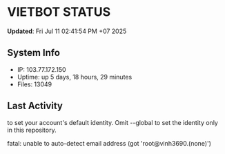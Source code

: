 # VIETBOT STATUS
**Updated**: Fri Jul 11 02:41:54 PM +07 2025

## System Info
- IP: 103.77.172.150
- Uptime: up 5 days, 18 hours, 29 minutes
- Files: 13049

## Last Activity

to set your account's default identity.
Omit --global to set the identity only in this repository.

fatal: unable to auto-detect email address (got 'root@vinh3690.(none)')
